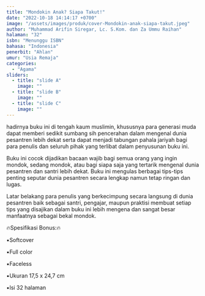 ```yaml
---
title: "Mondokin Anak? Siapa Takut!"
date: "2022-10-18 14:14:17 +0700"
image: "/assets/images/produk/cover-Mondokin-anak-siapa-takut.jpeg"
author: "Muhammad Arifin Siregar, Lc. S.Kom. dan Za Ummu Raihan"
halaman: "32"
isbn: "Menunggu ISBN"
bahasa: "Indonesia"
penerbit: "Ahlan"
umur: "Usia Remaja"
categories: 
  - "Agama"
sliders: 
  - title: "slide A"
    image: ""
  - title: "slide B"
    image: ""
  - title: "slide C"
    image: ""
---
```


hadirnya buku ini di tengah kaum muslimin, khususnya para generasi muda dapat memberi sedikit sumbang sih pencerahan dalam mengenal dunia pesantren lebih dekat serta dapat menjadi tabungan pahala jariyah bagi para penulis dan seluruh pihak yang terlibat dalam penyusunan buku ini.

Buku ini cocok dijadikan bacaan wajib bagi semua orang yang ingin mondok, sedang mondok, atau bagi siapa saja yang tertarik mengenal dunia pesantren dan santri lebih dekat. Buku ini mengulas berbagai tips-tips penting seputar dunia pesantren secara lengkap namun tetap ringan dan lugas. 

Latar belakang para penulis yang berkecimpung  secara langsung di dunia pesantren baik sebagai santri, pengajar, maupun praktisi membuat setiap tips yang disajikan dalam buku ini lebih mengena dan sangat besar manfaatnya sebagai bekal mondok.



🔥Spesifikasi Bonus:🔥

▪️Softcover

▪️Full color

▪️Faceless

▪️Ukuran 17,5 x 24,7 cm

▪️Isi 32 halaman
